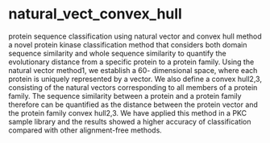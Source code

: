 # natural_vect_convex_hull
protein sequence classification using natural vector and convex hull method
a novel protein kinase classification method that considers both domain sequence similarity and whole sequence similarity to quantify the evolutionary distance from a specific protein to a protein family. Using the natural vector method1, we establish a 60- dimensional space, where each protein is uniquely represented by a vector. We also define a convex hull2,3, consisting of the natural vectors corresponding to all members of a protein family. The sequence similarity between a protein and a protein family therefore can be quantified as the distance between the protein vector and the protein family convex hull2,3. We have applied this method in a PKC sample library and the results showed a higher accuracy of classification compared with other alignment-free methods.
